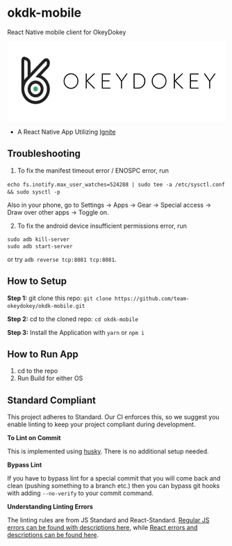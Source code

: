 # okdk-mobile
React Native mobile client for OkeyDokey

<p align="center">
  <img align="center" src="img/logo.png" width="532" height="184" alt="logo.png"/>
</p>

* A React Native App Utilizing [Ignite](https://github.com/infinitered/ignite)

## Troubleshooting
1. To fix the manifest timeout error / ENOSPC error, run

`echo fs.inotify.max_user_watches=524288 | sudo tee -a /etc/sysctl.conf && sudo sysctl -p`

Also in your phone, go to Settings -> Apps -> Gear -> Special access -> Draw over other apps -> Toggle on. 

2. To fix the android device insufficient permissions error, run
```
sudo adb kill-server
sudo adb start-server
```

or try 
`adb reverse tcp:8081 tcp:8081`.

## How to Setup

**Step 1:** git clone this repo: `git clone https://github.com/team-okeydokey/okdk-mobile.git`

**Step 2:** cd to the cloned repo: `cd okdk-mobile`

**Step 3:** Install the Application with `yarn` or `npm i`

## How to Run App

1. cd to the repo
2. Run Build for either OS

## Standard Compliant

This project adheres to Standard.  Our CI enforces this, so we suggest you enable linting to keep your project compliant during development.

**To Lint on Commit**

This is implemented using [husky](https://github.com/typicode/husky). There is no additional setup needed.

**Bypass Lint**

If you have to bypass lint for a special commit that you will come back and clean (pushing something to a branch etc.) then you can bypass git hooks with adding `--no-verify` to your commit command.

**Understanding Linting Errors**

The linting rules are from JS Standard and React-Standard.  [Regular JS errors can be found with descriptions here](http://eslint.org/docs/rules/), while [React errors and descriptions can be found here](https://github.com/yannickcr/eslint-plugin-react).
